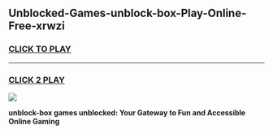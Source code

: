 
## Unblocked-Games-unblock-box-Play-Online-Free-xrwzi
<h3>
<a href="https://premium76.site?title=unblock-box&ref=26A">CLICK TO PLAY</a></h3>
<hr>

<h3>
<a href="https://premium76.site?title=unblock-box&ref=26A">CLICK 2 PLAY</a>
  
</h3>

<a href="https://premium76.site?title=unblock-box&ref=26A"><img src="https://clearcache.store/games.png"></a>


**unblock-box games unblocked: Your Gateway to Fun and Accessible Online Gaming**
